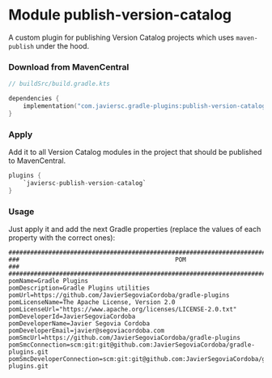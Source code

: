# Module publish-version-catalog

A custom plugin for publishing Version Catalog projects which uses `maven-publish` under the hood.

### Download from MavenCentral

```kotlin
// buildSrc/build.gradle.kts

dependencies {
    implementation("com.javiersc.gradle-plugins:publish-version-catalog:$version")
}
```

### Apply

Add it to all Version Catalog modules in the project that should be published to MavenCentral.

```kotlin
plugins {
    `javiersc-publish-version-catalog`
}
```

### Usage

Just apply it and add the next Gradle properties (replace the values of each property with the
correct ones):

```properties
####################################################################################################
###                                           POM                                                ###
####################################################################################################
pomName=Gradle Plugins
pomDescription=Gradle Plugins utilities
pomUrl=https://github.com/JavierSegoviaCordoba/gradle-plugins
pomLicenseName=The Apache License, Version 2.0
pomLicenseUrl="https://www.apache.org/licenses/LICENSE-2.0.txt"
pomDeveloperId=JavierSegoviaCordoba
pomDeveloperName=Javier Segovia Cordoba
pomDeveloperEmail=javier@segoviacordoba.com
pomSmcUrl=https://github.com/JavierSegoviaCordoba/gradle-plugins
pomSmcConnection=scm:git:git@github.com:JavierSegoviaCordoba/gradle-plugins.git
pomSmcDeveloperConnection=scm:git:git@github.com:JavierSegoviaCordoba/gradle-plugins.git
```

